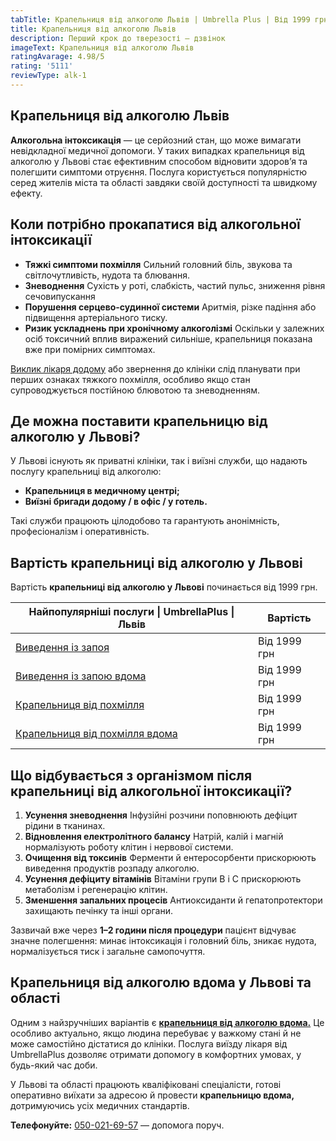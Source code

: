 ```yaml
---
tabTitle: Крапельниця від алкоголю Львів | Umbrella Plus | Від 1999 грн
title: Крапельниця від алкоголю Львів
description: Перший крок до тверезості – дзвінок
imageText: Крапельниця від алкоголю Львів
ratingAvarage: 4.98/5
rating: '5111'
reviewType: alk-1
---
```


## Крапельниця від алкоголю Львів

**Алкогольна інтоксикація** — це серйозний стан, що може вимагати невідкладної медичної допомоги. У таких випадках крапельниця від алкоголю у Львові стає ефективним способом відновити здоров’я та полегшити симптоми отруєння. Послуга користується популярністю серед жителів міста та області завдяки своїй доступності та швидкому ефекту.

## Коли потрібно прокапатися від алкогольної інтоксикації

* **Тяжкі симптоми похмілля**
  Сильний головний біль, звукова та світлочутливість, нудота та блювання.
* **Зневоднення**
  Сухість у роті, слабкість, частий пульс, зниження рівня сечовипускання
* **Порушення серцево-судинної системи**
  Аритмія, різке падіння або підвищення артеріального тиску.
* **Ризик ускладнень при хронічному алкоголізмі**
  Оскільки у залежних осіб токсичний вплив виражений сильніше, крапельниця показана вже при помірних симптомах.

[Виклик лікаря додому](https://umbrella-plus.com.ua/uk/lviv/kapelnica_ot_alkogola_na-domy-lv%D1%96v/) або звернення до клініки слід планувати при перших ознаках тяжкого похмілля, особливо якщо стан супроводжується постійною блювотою та зневодненням.

## Де можна поставити крапельницю від алкоголю у Львові?

У Львові існують як приватні клініки, так і виїзні служби, що надають послугу крапельниці від алкоголю:

* **Крапельниця в медичному центрі;**
* **Виїзні бригади додому / в офіс / у готель.**

Такі служби працюють цілодобово та гарантують анонімність, професіоналізм і оперативність.

## Вартість крапельниці від алкоголю у Львові

Вартість **крапельниці від алкоголю у Львові** починається від 1999 грн.

| Найпопулярніші послуги \| UmbrellaPlus \| Львів                      | Вартість     |
| -------------------------------------------------------------------- | ------------ |
| [Виведення із запоя](vivod-iz-zapoia-lvov-ua)                        | Від 1999 грн |
| [Виведення із запою вдома](Vivod-iz-zapoia-na-domy-lvіv-ua)          | Від 1999 грн |
| [Крапельниця від похмілля](Kapelnica_ot_alkogola_lvov)               | Від 1999 грн |
| [Крапельниця від похмілля вдома](Kapelnica_ot_alkogola_na-domy-lvіv) | Від 1999 грн |

## Що відбувається з організмом після крапельниці від алкогольної інтоксикації?

1. **Усунення зневоднення**
   Інфузійні розчини поповнюють дефіцит рідини в тканинах.
2. **Відновлення електролітного балансу**
   Натрій, калій і магній нормалізують роботу клітин і нервової системи.
3. **Очищення від токсинів**
   Ферменти й ентеросорбенти прискорюють виведення продуктів розпаду алкоголю.
4. **Усунення дефіциту вітамінів**
   Вітаміни групи B і C прискорюють метаболізм і регенерацію клітин.
5. **Зменшення запальних процесів**
   Антиоксиданти й гепатопротектори захищають печінку та інші органи.

Зазвичай вже через **1–2 години після процедури** пацієнт відчуває значне полегшення: минає інтоксикація і головний біль, зникає нудота, нормалізується тиск і загальне самопочуття.

## Крапельниця від алкоголю вдома у Львові та області

Одним з найзручніших варіантів є **[крапельниця від алкоголю вдома.](https://umbrella-plus.com.ua/uk/lviv/vivod-iz-zapoia-na-domy-lv%D1%96v-ua/)** Це особливо актуально, якщо людина перебуває у важкому стані й не може самостійно дістатися до клініки. Послуга виїзду лікаря від UmbrellaPlus дозволяє отримати допомогу в комфортних умовах, у будь-який час доби.

У Львові та області працюють кваліфіковані спеціалісти, готові оперативно виїхати за адресою й провести **крапельницю вдома,** дотримуючись усіх медичних стандартів.

**Телефонуйте:** [050-021-69-57](tel:0500216957) — допомога поруч.
